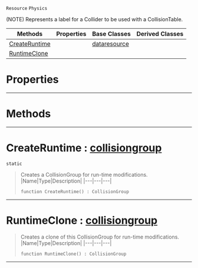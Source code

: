  `Resource` `Physics`



(NOTE) Represents a label for a Collider to be used with a CollisionTable.

|Methods|Properties|Base Classes|Derived Classes|
|---|---|---|---|
|[ CreateRuntime](https://plasmaengine.github.io/PlasmaDocs/Plasma1/C++/code_reference/class_reference/collisiongroup.markdown#createruntime-plasma-engin)| |[dataresource](https://plasmaengine.github.io/PlasmaDocs/Plasma1/C++/code_reference/class_reference/dataresource.markdown)| |
|[ RuntimeClone](https://plasmaengine.github.io/PlasmaDocs/Plasma1/C++/code_reference/class_reference/collisiongroup.markdown#runtimeclone-plasma-engine)| | | |


 #  Properties


---  
 #  Methods


---  
 #  CreateRuntime : [collisiongroup](https://plasmaengine.github.io/PlasmaDocs/Plasma1/C++/code_reference/class_reference/collisiongroup.markdown)

 `static`

> Creates a CollisionGroup for run-time modifications.
> |Name|Type|Description|
> |---|---|---|
> ``` lang=cpp, name=Lightning
> function CreateRuntime() : CollisionGroup
> ``` 


---  
 #  RuntimeClone : [collisiongroup](https://plasmaengine.github.io/PlasmaDocs/Plasma1/C++/code_reference/class_reference/collisiongroup.markdown)

> Creates a clone of this CollisionGroup for run-time modifications.
> |Name|Type|Description|
> |---|---|---|
> ``` lang=cpp, name=Lightning
> function RuntimeClone() : CollisionGroup
> ``` 


---  
 

 